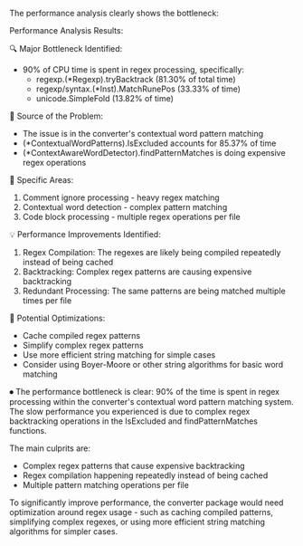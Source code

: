 The performance analysis clearly shows the bottleneck:

Performance Analysis Results:

🔍 Major Bottleneck Identified:
- 90% of CPU time is spent in regex processing, specifically:
  - regexp.(*Regexp).tryBacktrack (81.30% of total time)
  - regexp/syntax.(*Inst).MatchRunePos (33.33% of time)
  - unicode.SimpleFold (13.82% of time)

📍 Source of the Problem:
- The issue is in the converter's contextual word pattern matching
- (*ContextualWordPatterns).IsExcluded accounts for 85.37% of time
- (*ContextAwareWordDetector).findPatternMatches is doing expensive regex operations

🎯 Specific Areas:
1. Comment ignore processing - heavy regex matching
2. Contextual word detection - complex pattern matching
3. Code block processing - multiple regex operations per file

💡 Performance Improvements Identified:

1. Regex Compilation: The regexes are likely being compiled repeatedly instead of being cached
2. Backtracking: Complex regex patterns are causing expensive backtracking
3. Redundant Processing: The same patterns are being matched multiple times per file

🚀 Potential Optimizations:
- Cache compiled regex patterns
- Simplify complex regex patterns
- Use more efficient string matching for simple cases
- Consider using Boyer-Moore or other string algorithms for basic word matching

⏺ The performance bottleneck is clear: 90% of the time is spent in regex processing within the converter's contextual word pattern matching system. The slow performance you experienced
is due to complex regex backtracking operations in the IsExcluded and findPatternMatches functions.

The main culprits are:
- Complex regex patterns that cause expensive backtracking
- Regex compilation happening repeatedly instead of being cached
- Multiple pattern matching operations per file

To significantly improve performance, the converter package would need optimization around regex usage - such as caching compiled patterns, simplifying complex regexes, or using more efficient string matching algorithms for simpler cases.
